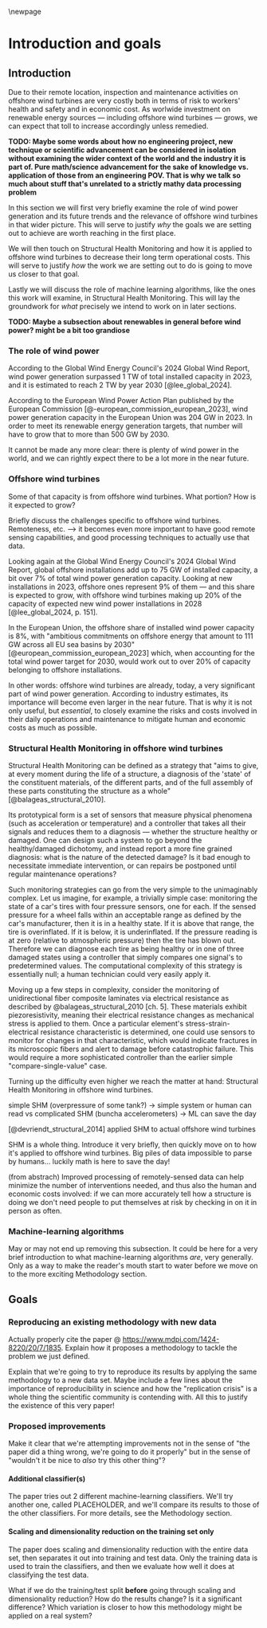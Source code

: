 \newpage
# Introduction and goals
<!-- Plantejament del problema, alternatives considerades i objectius a assolir -->
## Introduction
Due to their remote location, inspection and maintenance activities on offshore wind turbines are very costly both in terms of risk to workers' health and safety and in economic cost. As worlwide investment on renewable energy sources — including offshore wind turbines — grows, we can expect that toll to increase accordingly unless remedied.

**TODO: Maybe some words about how no engineering project, new technique or scientific advancement can be considered in isolation without examining the wider context of the world and the industry it is part of. Pure math/science advancement for the sake of knowledge vs. application of those from an engineering POV. That is why we talk so much about stuff that's unrelated to a strictly mathy data processing problem**

In this section we will first very briefly examine the role of wind power generation and its future trends and the relevance of offshore wind turbines in that wider picture. This will serve to justify _why_ the goals we are setting out to achieve are worth reaching in the first place.

We will then touch on Structural Health Monitoring and how it is applied to offshore wind turbines to decrease their long term operational costs. This will serve to justify _how_ the work we are setting out to do is going to move us closer to that goal.

Lastly we will discuss the role of machine learning algorithms, like the ones this work will examine, in Structural Health Monitoring. This will lay the groundwork for _what_ precisely we intend to work on in later sections.

**TODO: Maybe a subsection about renewables in general before wind power? might be a bit too grandiose**

### The role of wind power
According to the Global Wind Energy Council's 2024 Global Wind Report, wind power generation surpassed 1 TW of total installed capacity in 2023, and it is estimated to reach 2 TW by year 2030 [@lee_global_2024].

According to the European Wind Power Action Plan published by the European Commission [@-european_commission_european_2023], wind power generation capacity in the European Union was 204 GW in 2023. In order to meet its renewable energy generation targets, that number will have to grow that to more than 500 GW by 2030.

It cannot be made any more clear: there is plenty of wind power in the world, and we can rightly expect there to be a lot more in the near future.

### Offshore wind turbines
Some of that capacity is from offshore wind turbines. What portion? How is it expected to grow?

Briefly discuss the challenges specific to offshore wind turbines. Remoteness, etc. --> it becomes even more important to have good remote sensing capabilities, and good processing techniques to actually use that data.

Looking again at the Global Wind Energy Council's 2024 Global Wind Report, global offshore installations add up to 75 GW of installed capacity, a bit over 7% of total wind power generation capacity. Looking at new installations in 2023, offshore ones represent 9% of them — and this share is expected to grow, with offshore wind turbines making up 20% of the capacity of expected new wind power installations in 2028 [@lee_global_2024, p. 151].

In the European Union, the offshore share of installed wind power capacity is 8%, with "ambitious commitments on offshore energy that amount to 111 GW across all EU sea basins by 2030" [@european_commission_european_2023] which, when accounting for the total wind power target for 2030, would work out to over 20% of capacity belonging to offshore installations.

In other words: offshore wind turbines are already, today, a very significant part of wind power generation. According to industry estimates, its importance will become even larger in the near future. That is why it is not only useful, but _essential_, to closely examine the risks and costs involved in their daily operations and maintenance to mitigate human and economic costs as much as possible.

### Structural Health Monitoring in offshore wind turbines
Structural Health Monitoring can be defined as a strategy that "aims to give, at every moment during the life of a structure, a diagnosis of the 'state' of the constituent materials, of the different parts, and of the full assembly of these parts constituting the structure as a whole" [@balageas_structural_2010].

Its prototypical form is a set of sensors that measure physical phenomena (such as acceleration or temperature) and a controller that takes all their signals and reduces them to a diagnosis — whether the structure healthy or damaged. One can design such a system to go beyond the healthy/damaged dichotomy, and instead report a more fine grained diagnosis: what is the nature of the detected damage? Is it bad enough to necessitate immediate intervention, or can repairs be postponed until regular maintenance operations?

Such monitoring strategies can go from the very simple to the unimaginably complex. Let us imagine, for example, a trivially simple case: monitoring the state of a car's tires with four pressure sensors, one for each. If the sensed pressure for a wheel falls within an acceptable range as defined by the car's manufacturer, then it is in a healthy state. If it is above that range, the tire is overinflated. If it is below, it is underinflated. If the pressure reading is at zero (relative to atmospheric pressure) then the tire has blown out. Therefore we can diagnose each tire as being healthy or in one of three damaged states using a controller that simply compares one signal's to predetermined values. The computational complexity of this strategy is essentially null; a human technician could very easily apply it.

Moving up a few steps in complexity, consider the monitoring of unidirectional fiber composite laminates via electrical resistance as described by @balageas_structural_2010 [ch. 5]. These materials exhibit piezoresistivity, meaning their electrical resistance changes as mechanical stress is applied to them. Once a particular element's stress-strain-electrical resistance characteristic is determined, one could use sensors to monitor for changes in that characteristic, which would indicate fractures in its microscopic fibers and alert to damage before catastrophic failure. This would require a more sophisticated controller than the earlier simple "compare-single-value" case.

Turning up the difficulty even higher we reach the matter at hand: Structural Health Monitoring in offshore wind turbines.

simple SHM (overpressure of some tank?) -> simple system or human can read
vs
complicated SHM (buncha accelerometers) -> ML can save the day

[@devriendt_structural_2014] applied SHM to actual offshore wind turbines

SHM is a whole thing. Introduce it very briefly, then quickly move on to how it's applied to offshore wind turbines. Big piles of data impossible to parse by humans... luckily math is here to save the day!

(from abstrach) Improved processing of remotely-sensed data can help minimize the number of interventions needed, and thus also the human and economic costs involved: if we can more accurately tell how a structure is doing we don't need people to put themselves at risk by checking in on it in person as often.


### Machine-learning algorithms
May or may not end up removing this subsection. It could be here for a very brief introduction to what machine-learning algorithms _are_, very generally. Only as a way to make the reader's mouth start to water before we move on to the more exciting Methodology section.

## Goals

### Reproducing an existing methodology with new data
Actually properly cite the paper @ https://www.mdpi.com/1424-8220/20/7/1835. Explain how it proposes a methodology to tackle the problem we just defined.

Explain that we're going to try to reproduce its results by applying the same methodology to a new data set. Maybe include a few lines about the importance of reproducibility in science and how the "replication crisis" is a whole thing the scientific community is contending with. All this to justify the existence of this very paper!

### Proposed improvements
Make it clear that we're attempting improvements not in the sense of "the paper did a thing wrong, we're going to do it properly" but in the sense of "wouldn't it be nice to _also_ try this other thing"?

#### Additional classifier(s)

The paper tries out 2 different machine-learning classifiers. We'll try another one, called PLACEHOLDER, and we'll compare its results to those of the other classifiers. For more details, see the Methodology section.

#### Scaling and dimensionality reduction on the training set only

The paper does scaling and dimensionality reduction with the entire data set, then separates it out into training and test data. Only the training data is used to train the classifiers, and then we evaluate how well it does at classifying the test data.

What if we do the training/test split **before** going through scaling and dimensionality reduction? How do the results change? Is it a significant difference? Which variation is closer to how this methodology might be applied on a real system?

